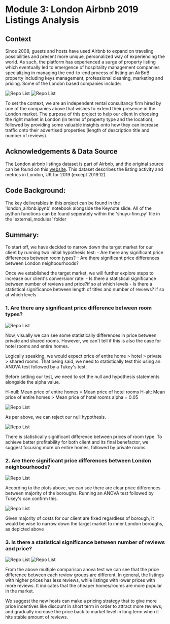 # Module 3: London Airbnb 2019 Listings Analysis

## Context
Since 2008, guests and hosts have used Airbnb to expand on traveling possibilities and present more unique, personalized way of experiencing the world. As such, the platform has experienced a surge of property listing which eventually led to emergence of hospitality management companies specializing in managing the end-to-end process of listing an AirBnB property including keys management, professional cleaning, marketing and pricing. Some of the London based companies include:

![Repo List](pictures/airsorted.jpg)
![Repo List](pictures/hostmaker.jpg)

To set the context, we are an independent rental consultancy firm hired by one of the companies above that wishes to extend their presence in the London market. The purpose of this project to help our client in choosing the right market in London (in terms of property type and the location), followed by providing some valuable insights onto how they can increase traffic onto their advertised properties (length of description title and number of reviews).


## Acknowledgements & Data Source
The London airbnb listings dataset is part of Airbnb, and the original source can be found on this [website](http://insideairbnb.com/). This dataset describes the listing activity and metrics in London, UK for 2019 (except 2019.12).

## Code Background:
The key deliverables in this project can be found in the 'london_airbnb.ipynb' notebook alongside the Keynote slide. All of the python functions can be found seperately within the 'shuyu-finn.py' file in the 'external_modules' folder


## Summary:
To start off, we have decided to narrow down the target market for our client by running two initial hypothesis test:
    - Are there any significant price differences between room types?
    - Are there significant price differences between London neighbourhoods?
 
Once we established the target market, we will further explore steps to increase our client's conversionr rate:
    - Is there a statistical significance between number of reviews and price?if so at which levels
    - Is there a statistical significance between length of titles and number of reviews? if so at which levels

### 1. Are there any significant price difference between room types?

![Repo List](pictures/Rooms_Distributions.png)

Now, visually we can see some statistically differences in price between private and shared rooms. However, we can't tell if this is also the case for hotel rooms and entire homes.

Logically speaking, we would expect price of entire home > hotel > private > shared rooms. That being said, we need to statistically test this using an ANOVA test followed by a Tukey's test. 

Before setting our test, we need to set the null and hypothesis statements alongside the alpha value.

H-null: Mean price of entire homes = Mean price of hotel rooms
H-alt: Mean price of entire homes > Mean price of hotel rooms
alpha = 0.05

![Repo List](pictures/Tukey.png)

As per above, we can reject our null hypothesis.  

![Repo List](pictures/Profitability.png)

There is statistically significant difference between prices of room type. To achieve better profitability for both client and its final benefactor, we suggest focusing more on entire homes, followed by private rooms.

### 2. Are there significant price differences between London neighbourhoods?

![Repo List](pictures/Violin.png)

According to the plots above, we can see there are clear price differences between majority of the boroughs. Running an ANOVA test followed by Tukey's can confirm this.

![Repo List](pictures/LondonMap.png)

Given majority of costs for our client are fixed regardless of borough, it would be wise to narrow down the target market to inner London boroughs, as depicted above

### 3. Is there a statistical significance between number of reviews and price? 

![Repo List](pictures/Reviews.jpg)
![Repo List](pictures/table1.jpg)

From the above multiple comparison anova test we can see that the price difference between each review groups are different. In general, the listings with higher prices has less reviews, while listings with lower prices with more reviews. It indicates that the cheaper homes/rooms are more popular in the market.

We suggest the new hosts can make a pricing strategy that to give more price incentives like discount in short term in order to attract more reviews; and gradually increase the price back to market level in long term when it hits stable amount of reviews.

